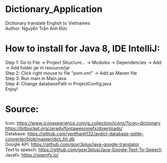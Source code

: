 # Dictionary_Application
Dictionary translate English to Vietnames <br/>
Author: Nguyễn Trần Anh Đức

# How to install for Java 8, IDE IntelliJ: 
Step 1: Go to File -> Project Structure... -> Modules -> Dependencies -> Add -> Add folder jar in resource/jar <br/>
Step 2: Click right mouse to file "pom.xml" -> Add as Maven file <br/>
Step 3: Run main in Main.java <br/>
Step 4: Change databasePath in ProjectConfig.java <br/>
Enjoy!

# Source: 
Icon: https://www.iconexperience.com/g_collection/icons/?icon=dictionary <br/>
      https://bitbucket.org/Jerady/fontawesomefx/downloads/ <br/>
Database: https://github.com/yenthanh132/avdict-database-sqlite-converter/blob/master/dict_hh.db <br/>
Google API: https://github.com/goxr3plus/java-google-translator <br/>
Text to speech: https://github.com/goxr3plus/Java-Google-Text-To-Speech <br/>
Javafx: https://openjfx.io/
